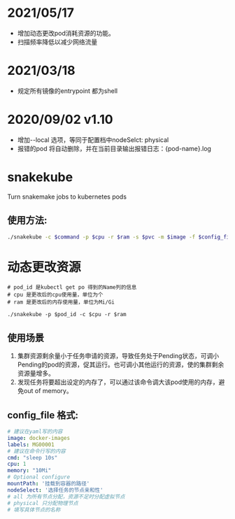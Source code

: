 # 2021/05/17
- 增加动态更改pod消耗资源的功能。
- 扫描频率降低以减少网络流量
# 2021/03/18
- 规定所有镜像的entrypoint 都为shell
# 2020/09/02 v1.10
- 增加--local 选项，等同于配置档中nodeSelct: physical
- 报错的pod 将自动删除，并在当前目录输出报错日志：{pod-name}.log

# snakekube
Turn snakemake jobs to kubernetes pods
## 使用方法:

```sh
./snakekube -c $command -p $cpu -r $ram -s $pvc -m $image -f $config_file
```

# 动态更改资源
```
# pod_id 是kubectl get po 得到的Name列的信息
# cpu 是更改后的cpu使用量，单位为个
# ram 是更改后的内存使用量，单位为Mi/Gi

./snakekube -p $pod_id -c $cpu -r $ram 
```

## 使用场景
1. 集群资源剩余量小于任务申请的资源，导致任务处于Pending状态，可调小Pending的pod的资源，促其运行。也可调小其他运行的资源，使的集群剩余资源量增多。
2. 发现任务将要超出设定的内存了，可以通过该命令调大该pod使用的内存，避免out of memory。

## config_file 格式:
``` yaml
# 建议在yaml写的内容
image: docker-images
labels: MG00001
# 建议在命令行写的内容
cmd: "sleep 10s"
cpu: 1
memory: "10Mi"
# Optional configure
mountPath: '挂载到容器的路径'
nodeSelect: '选择任务的节点亲和性'
# all 为所有节点分配，资源不足时分配虚拟节点
# physical 只分配物理节点
# 填写具体节点的名称
```
